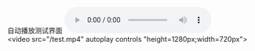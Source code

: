 自动播放测试界面
<audio src="/害怕.mp3" autoplay controls></audio><br />
<video src="/test.mp4" autoplay controls "height=1280px;width=720px"></video>